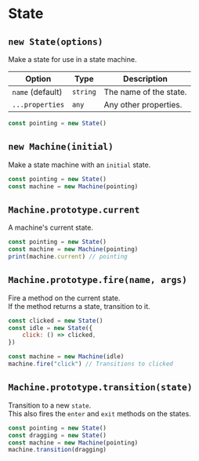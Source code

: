 # State

## `new State(options)`

Make a state for use in a state machine.

| Option           | Type     | Description            |
| ---------------- | -------- | ---------------------- |
| `name` (default) | `string` | The name of the state. |
| `...properties`  | `any`    | Any other properties.  |

```javascript
const pointing = new State()
```

## `new Machine(initial)`

Make a state machine with an `initial` state.

```javascript
const pointing = new State()
const machine = new Machine(pointing)
```

## `Machine.prototype.current`

A machine's current state.

```javascript
const pointing = new State()
const machine = new Machine(pointing)
print(machine.current) // pointing
```

## `Machine.prototype.fire(name, args)`

Fire a method on the current state.<br>
If the method returns a state, transition to it.

```javascript
const clicked = new State()
const idle = new State({
	click: () => clicked,
})

const machine = new Machine(idle)
machine.fire("click") // Transitions to clicked
```

## `Machine.prototype.transition(state)`

Transition to a new `state`.<br>
This also fires the `enter` and `exit` methods on the states.

```javascript
const pointing = new State()
const dragging = new State()
const machine = new Machine(pointing)
machine.transition(dragging)
```
